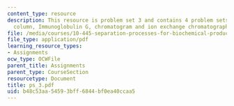 ```yaml
---
content_type: resource
description: This resource is problem set 3 and contains 4 problem sets on chromatography
  column, Immunoglobulin G, chromatogram and ion exchange chromatography.
file: /media/courses/10-445-separation-processes-for-biochemical-products-summer-2005/b48c53aa54593bff6844bf0ea40ccaa5_ps_3.pdf
file_type: application/pdf
learning_resource_types:
- Assignments
ocw_type: OCWFile
parent_title: Assignments
parent_type: CourseSection
resourcetype: Document
title: ps_3.pdf
uid: b48c53aa-5459-3bff-6844-bf0ea40ccaa5
---
```

